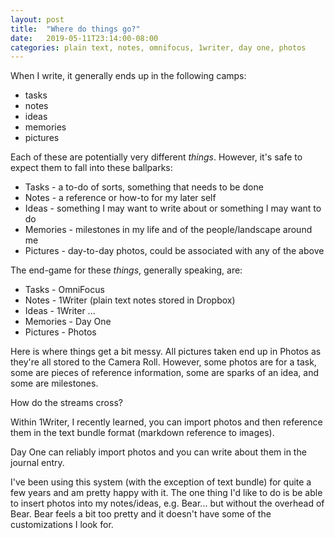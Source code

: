 ```yaml
---
layout: post
title:  "Where do things go?"
date:   2019-05-11T23:14:00-08:00
categories: plain text, notes, omnifocus, 1writer, day one, photos
---
```

When I write, it generally ends up in the following camps: 

- tasks 
- notes 
- ideas 
- memories
- pictures 

Each of these are potentially very different _things_. However, it's safe to expect them to fall into these ballparks:

- Tasks - a to-do of sorts, something that needs to be done
- Notes - a reference or how-to for my later self 
- Ideas - something I may want to write about or something I may want to do 
- Memories - milestones in my life and of the people/landscape around me 
- Pictures - day-to-day photos, could be associated with any of the above 

The end-game for these _things_, generally speaking, are: 

- Tasks - OmniFocus
- Notes - 1Writer (plain text notes stored in Dropbox)
- Ideas - 1Writer ...
- Memories - Day One
- Pictures - Photos

Here is where things get a bit messy. All pictures taken end up in Photos as they're all stored to the Camera Roll. However, some photos are for a task, some are pieces of reference information, some are sparks of an idea, and some are milestones. 

How do the streams cross? 

Within 1Writer, I recently learned, you can import photos and then reference them in the text bundle format (markdown reference to images). 

Day One can reliably import photos and you can write about them in the journal entry. 

I've been using this system (with the exception of text bundle) for quite a few years and am pretty happy with it. The one thing I'd like to do is be able to insert photos into my notes/ideas, e.g. Bear... but without the overhead of Bear. Bear feels a bit too pretty and it doesn't have some of the customizations I look for. 